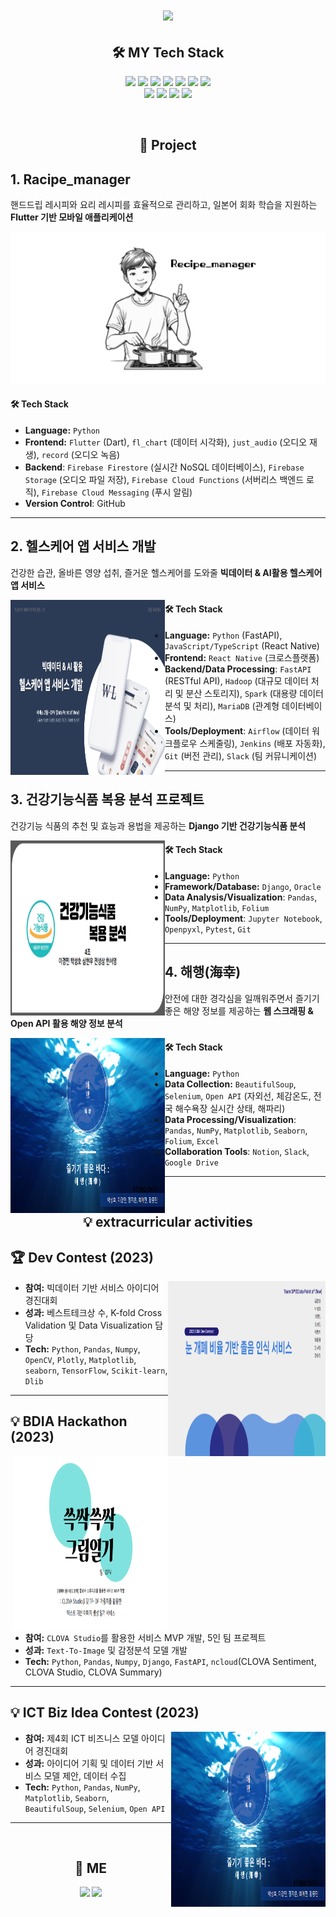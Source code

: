 <h1 align="center">
  <img src="https://capsule-render.vercel.app/api?type=wave&color=4CABE5&height=200&section=header&text=SeonghoPark&fontSize=70" />
</h1>

<h2 align="center">
🛠 MY Tech Stack
</h2>

<p align="center">
<img src="https://img.shields.io/badge/-Python-3776AB?style=flat-square&logo=Python&logoColor=white" />
<img src="https://img.shields.io/badge/-django-276DC3?style=flat-square&logo=django&logoColor=white" />
<img src="https://img.shields.io/badge/-VSCode-276DC3?style=flat-square&logo=visualstudiocode&logoColor=white" />
<img src="https://img.shields.io/badge/-mariadb-003545?style=flat-square&logo=mariadb&logoColor=white" />
<img src="https://img.shields.io/badge/-SQL-4479A1?style=flat-square&logo=MySQL&logoColor=white" />
<img src="https://img.shields.io/badge/-TensorFlow-FF6F00?style=flat-square&logo=TensorFlow&logoColor=white" />
<img src="https://img.shields.io/badge/-Jupyter-F37626?style=flat-square&logo=Jupyter&logoColor=white" />
<br>
<img src="https://img.shields.io/badge/-plotly-E97627?style=flat-square&logo=plotly&logoColor=white" />
<img src="https://img.shields.io/badge/-Tableau-E97627?style=flat-square&logo=Tableau&logoColor=white" />
<img src="https://img.shields.io/badge/Flutter-02569B?style=flat-square&logo=flutter&logoColor=white"/>
<img src="https://img.shields.io/badge/-android-3DDC84?style=flat-square&logo=android&logoColor=white" />
</p>

<br>

<h2 align="center">
💼 Project
</h2>


<div>
  
  ## 1. Racipe_manager
  핸드드립 레시피와 요리 레시피를 효율적으로 관리하고, 일본어 회화 학습을 지원하는 **Flutter 기반 모바일 애플리케이션**
  
  <a href="https://github.com/seonghorang/Recipe">
    
![Recipe_manager Screenshot](./img/recipe_manager.png)

  </a>

#### 🛠 Tech Stack

- **Language:** `Python`  
- **Frontend:** `Flutter` (Dart), `fl_chart` (데이터 시각화), `just_audio` (오디오 재생), `record` (오디오 녹음)
- **Backend**: `Firebase Firestore` (실시간 NoSQL 데이터베이스), `Firebase Storage` (오디오 파일 저장), `Firebase Cloud Functions` (서버리스 백엔드 로직), `Firebase Cloud Messaging` (푸시 알림)
- **Version Control**: GitHub

---
</div>
<div>
  
  ## 2. 헬스케어 앱 서비스 개발
  건강한 습관, 올바른 영양 섭취, 즐거운 헬스케어를 도와줄 **빅데이터 & AI활용 헬스케어 앱 서비스**
  
  <a href="https://github.com/FINAL-BUSAN-2/DataPointOfView">
    <img src="./img/Final_Project.png" width="49%" height="280" style="float: left;">
  </a>

#### 🛠 Tech Stack

- **Language:** `Python` (FastAPI),  `JavaScript/TypeScript` (React Native)
- **Frontend:** `React Native` (크로스플랫폼)
- **Backend/Data Processing**: `FastAPI` (RESTful API), `Hadoop` (대규모 데이터 처리 및 분산 스토리지), `Spark` (대용량 데이터 분석 및 처리), `MariaDB` (관계형 데이터베이스)
- **Tools/Deployment**: `Airflow` (데이터 워크플로우 스케줄링), `Jenkins` (배포 자동화), `Git` (버전 관리), `Slack` (팀 커뮤니케이션)

---
</div>
<div>
  
  ## 3. 건강기능식품 복용 분석 프로젝트
  
  건강기능 식품의 추천 및 효능과 용법을 제공하는 **Django 기반 건강기능식품 분석**
  
  <a href="https://github.com/hodu31/miniproject">
    <img src="./img/Second_Project.png" width="49%" height="280" style="float: left;">
  </a>

#### 🛠 Tech Stack

- **Language:** `Python`
- **Framework/Database:** `Django`, `Oracle`
- **Data Analysis/Visualization**: `Pandas`, `NumPy`, `Matplotlib`, `Folium`
- **Tools/Deployment**: `Jupyter Notebook`, `Openpyxl`, `Pytest`, `Git`

---
</div>
<div>
  
  ## 4. 해행(海幸)
  안전에 대한 경각심을 일깨워주면서 즐기기 좋은 해양 정보를 제공하는 **웹 스크래핑 & Open API 활용 해양 정보 분석**
  
  <a href="https://github.com/seonghorang/First_Project">
    <img src="./img/First_Project.png" width="49%" height="280" style="float: left;">
  </a>

#### 🛠 Tech Stack

- **Language:** `Python`
- **Data Collection:** `BeautifulSoup`, `Selenium`, `Open API` (자외선, 체감온도, 전국 해수욕장 실시간 상태, 해파리)
- **Data Processing/Visualization**: `Pandas`, `NumPy`, `Matplotlib`, `Seaborn`, `Folium`, `Excel`
- **Collaboration Tools**: `Notion`, `Slack`, `Google Drive`

---
</div>

<br>
<h2 align="center">
💡 extracurricular activities
</h2>
<div>
  
  ## 🏆 Dev Contest (2023)
  
  <a href="https://github.com/seonghorang/BDIA-Dev-Contest">
    <img src="./img/dpv.png" width="50%" height="280" style="float: right;">
  </a>

- **참여:** 빅데이터 기반 서비스 아이디어 경진대회
- **성과:** 베스트테크상 수, K-fold Cross Validation 및 Data Visualization 담당
- **Tech:** `Python`, `Pandas`, `Numpy`, `OpenCV`, `Plotly`, `Matplotlib`, `seaborn`, `TensorFlow`, `Scikit-learn`, `Dlib`
  
---
</div>
<div>
  
  ## 💡 BDIA Hackathon (2023)
  
  <a href="https://github.com/seonghorang/BDIA-Hackathon">
    <img src="./img/hackathon.png" width="49%" height="280" style="float: right;">
  </a>

- **참여:** `CLOVA Studio`를 활용한 서비스 MVP 개발, 5인 팀 프로젝트
- **성과:** `Text-To-Image` 및 감정분석 모델 개발
- **Tech:** `Python`, `Pandas`, `Numpy`, `Django`, `FastAPI`, `ncloud`(CLOVA Sentiment, CLOVA Studio, CLOVA Summary)
---
</div>
<div>
  
  ## 💡 ICT Biz Idea Contest (2023)
  
  <a href="https://github.com/seonghorang/First_Project">
    <img src="./img/First_Project.png" width="49%" height="280" style="float: right;">
  </a>

- **참여:** 제4회 ICT 비즈니스 모델 아이디어 경진대회
- **성과:** 아이디어 기획 및 데이터 기반 서비스 모델 제안, 데이터 수집
- **Tech:** `Python`, `Pandas`, `NumPy`, `Matplotlib`, `Seaborn`, `BeautifulSoup`, `Selenium`, `Open API`
  
---
</div>


<br>
<h2 align="center">
👀 ME
</h2>
<p align="center">
  <a href="https://shorang.tistory.com/" style="display: inline-block;">
    <img src="https://img.shields.io/badge/-blog-FF5722?style=flat-square&logo=blogger&logoColor=white"/>
  </a>
  
  <a href="https://mail.google.com/mail/?view=cm&amp;fs=1&amp;to=bigdata0416@gmail.com" target="_blank">
    <img src="https://img.shields.io/badge/-Gmail-EA4335?style=flat-square&logo=gmail&logoColor=white" />
  </a>
</p>
